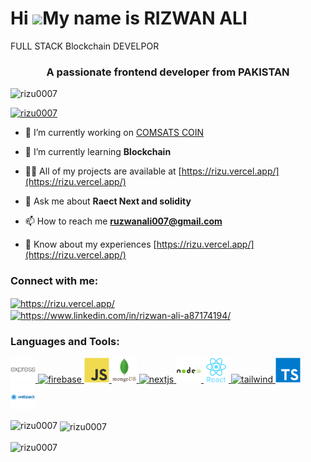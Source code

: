 Hi ![](https://user-images.githubusercontent.com/18350557/176309783-0785949b-9127-417c-8b55-ab5a4333674e.gif)My name is RIZWAN ALI
==================================================================================================================================

 FULL STACK Blockchain DEVELPOR

<h3 align="center">A passionate frontend developer from PAKISTAN</h3>

<p align="left"> <img src="https://komarev.com/ghpvc/?username=rizu0007&label=Profile%20views&color=0e75b6&style=flat" alt="rizu0007" /> </p>

<p align="left"> <a href="https://github.com/ryo-ma/github-profile-trophy"><img src="https://github-profile-trophy.vercel.app/?username=rizu0007" alt="rizu0007" /></a> </p>

- 🔭 I’m currently working on [COMSATS COIN](https://comsats-erc-coin.vercel.app/)

- 🌱 I’m currently learning **Blockchain**

- 👨‍💻 All of my projects are available at [https://rizu.vercel.app/](https://rizu.vercel.app/)

- 💬 Ask me about **Raect Next and solidity**

- 📫 How to reach me **ruzwanali007@gmail.com**

- 📄 Know about my experiences [https://rizu.vercel.app/](https://rizu.vercel.app/)

<h3 align="left">Connect with me:</h3>
<p align="left">
<a href="https://dev.to/https://rizu.vercel.app/" target="blank"><img align="center" src="https://raw.githubusercontent.com/rahuldkjain/github-profile-readme-generator/master/src/images/icons/Social/devto.svg" alt="https://rizu.vercel.app/" height="30" width="40" /></a>
<a href="https://linkedin.com/in/https://www.linkedin.com/in/rizwan-ali-a87174194/" target="blank"><img align="center" src="https://raw.githubusercontent.com/rahuldkjain/github-profile-readme-generator/master/src/images/icons/Social/linked-in-alt.svg" alt="https://www.linkedin.com/in/rizwan-ali-a87174194/" height="30" width="40" /></a>
</p>

<h3 align="left">Languages and Tools:</h3>
<p align="left"> <a href="https://expressjs.com" target="_blank" rel="noreferrer"> <img src="https://raw.githubusercontent.com/devicons/devicon/master/icons/express/express-original-wordmark.svg" alt="express" width="40" height="40"/> </a> <a href="https://firebase.google.com/" target="_blank" rel="noreferrer"> <img src="https://www.vectorlogo.zone/logos/firebase/firebase-icon.svg" alt="firebase" width="40" height="40"/> </a> <a href="https://developer.mozilla.org/en-US/docs/Web/JavaScript" target="_blank" rel="noreferrer"> <img src="https://raw.githubusercontent.com/devicons/devicon/master/icons/javascript/javascript-original.svg" alt="javascript" width="40" height="40"/> </a> <a href="https://www.mongodb.com/" target="_blank" rel="noreferrer"> <img src="https://raw.githubusercontent.com/devicons/devicon/master/icons/mongodb/mongodb-original-wordmark.svg" alt="mongodb" width="40" height="40"/> </a> <a href="https://nextjs.org/" target="_blank" rel="noreferrer"> <img src="https://cdn.worldvectorlogo.com/logos/nextjs-2.svg" alt="nextjs" width="40" height="40"/> </a> <a href="https://nodejs.org" target="_blank" rel="noreferrer"> <img src="https://raw.githubusercontent.com/devicons/devicon/master/icons/nodejs/nodejs-original-wordmark.svg" alt="nodejs" width="40" height="40"/> </a> <a href="https://reactjs.org/" target="_blank" rel="noreferrer"> <img src="https://raw.githubusercontent.com/devicons/devicon/master/icons/react/react-original-wordmark.svg" alt="react" width="40" height="40"/> </a> <a href="https://tailwindcss.com/" target="_blank" rel="noreferrer"> <img src="https://www.vectorlogo.zone/logos/tailwindcss/tailwindcss-icon.svg" alt="tailwind" width="40" height="40"/> </a> <a href="https://www.typescriptlang.org/" target="_blank" rel="noreferrer"> <img src="https://raw.githubusercontent.com/devicons/devicon/master/icons/typescript/typescript-original.svg" alt="typescript" width="40" height="40"/> </a> <a href="https://webpack.js.org" target="_blank" rel="noreferrer"> <img src="https://raw.githubusercontent.com/devicons/devicon/d00d0969292a6569d45b06d3f350f463a0107b0d/icons/webpack/webpack-original-wordmark.svg" alt="webpack" width="40" height="40"/> </a> </p>

<p><img align="left" src="https://github-readme-stats.vercel.app/api/top-langs?username=rizu0007&show_icons=true&locale=en&layout=compact" alt="rizu0007" /></p>

<p>&nbsp;<img align="center" src="https://github-readme-stats.vercel.app/api?username=rizu0007&show_icons=true&locale=en" alt="rizu0007" /></p>

<p><img align="center" src="https://github-readme-streak-stats.herokuapp.com/?user=rizu0007&" alt="rizu0007" /></p>


